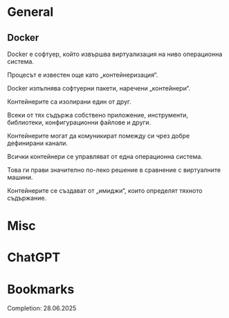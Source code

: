 # General
## Docker
Docker е софтуер, който извършва виртуализация на ниво операционна система.

Процесът е известен още като „контейнеризация“.

Docker изпълнява софтуерни пакети, наречени „контейнери“.

Контейнерите са изолирани един от друг.

Всеки от тях съдържа собствено приложение, инструменти, библиотеки, конфигурационни файлове и други.

Контейнерите могат да комуникират помежду си чрез добре дефинирани канали.

Всички контейнери се управляват от една операционна система.

Това ги прави значително по-леко решение в сравнение с виртуалните машини.

Контейнерите се създават от „имиджи“, които определят тяхното съдържание.
# Misc
# ChatGPT
# Bookmarks
Completion: 28.06.2025